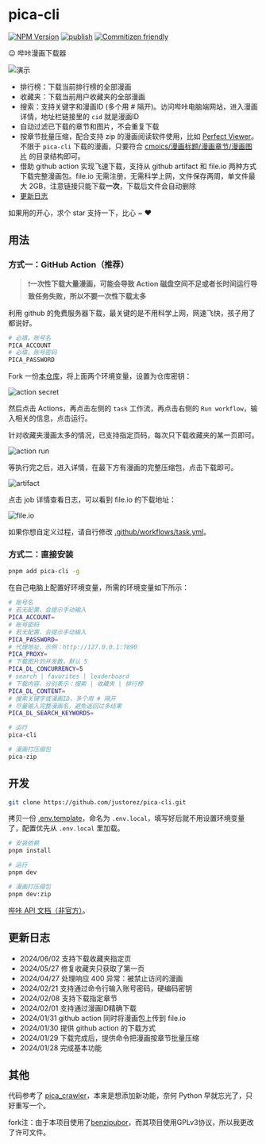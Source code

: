 # pica-cli

[![NPM Version](https://img.shields.io/npm/v/pica-cli?style=flat-square)](https://www.npmjs.com/package/pica-cli)
[![publish](https://img.shields.io/github/actions/workflow/status/justorez/pica-cli/publish.yml?style=flat-square&logo=github&label=publish
)](https://github.com/justorez/pica-cli/actions/workflows/publish.yml)
[![Commitizen friendly](https://img.shields.io/badge/commitizen-friendly-brightgreen.svg?style=flat-square)](http://commitizen.github.io/cz-cli/)

😉 哔咔漫画下载器

![演示](https://s2.loli.net/2024/02/01/Qc7L3qGZOWBPmkR.gif)

- 排行榜：下载当前排行榜的全部漫画
- 收藏夹：下载当前用户收藏夹的全部漫画
- 搜索：支持关键字和漫画ID (多个用 # 隔开)。访问哔咔电脑端网站，进入漫画详情，地址栏链接里的 `cid` 就是漫画ID
- 自动过滤已下载的章节和图片，不会重复下载
- 按章节批量压缩，配合支持 zip 的漫画阅读软件使用，比如 [Perfect Viewer](https://play.google.com/store/apps/details?id=com.rookiestudio.perfectviewer)。不限于 `pica-cli` 下载的漫画，只要符合 [cmoics/漫画标题/漫画章节/漫画图片](#) 的目录结构即可。
- 借助 github action 实现飞速下载，支持从 github artifact 和 file.io 两种方式下载完整漫画包。file.io 无需注册，无需科学上网，文件保存两周，单文件最大 2GB，注意链接只能下载**一次**，下载后文件会自动删除
- [更新日志](#更新日志)

如果用的开心，求个 star 支持一下，比心 ~ ❤️

## 用法

### 方式一：GitHub Action（推荐）

> ❗️**一次性下载大量漫画，可能会导致 Action 磁盘空间不足或者长时间运行导致任务失败，所以不要一次性下载太多**

利用 github 的免费服务器下载，最关键的是不用科学上网，网速飞快，孩子用了都说好。

```bash
# 必填，账号名
PICA_ACCOUNT
# 必填，账号密码
PICA_PASSWORD
```

Fork 一份[本仓库](https://github.com/justorez/pica-cli)，将上面两个环境变量，设置为仓库密钥：

![action secret](https://s2.loli.net/2024/01/30/5FxU7olyWC3VAe1.png)

然后点击 Actions，再点击左侧的 `task` 工作流，再点击右侧的 `Run workflow`，输入相关的信息，点击运行。

针对收藏夹漫画太多的情况，已支持指定页码，每次只下载收藏夹的某一页即可。

![action run](https://s2.loli.net/2024/01/30/PmfublZKLFQrth9.png)

等执行完之后，进入详情，在最下方有漫画的完整压缩包，点击下载即可。

![artifact](https://s2.loli.net/2024/01/31/rIlTGfy8O5HiFcV.png)

点击 job 详情查看日志，可以看到 file.io 的下载地址：

![file.io](https://s2.loli.net/2024/01/31/UT4i6zpGjYvDxL3.png)

如果你想自定义过程，请自行修改 [.github/workflows/task.yml](.github/workflows/task.yml)。

### 方式二：直接安装

```bash
pnpm add pica-cli -g
```
在自己电脑上配置好环境变量，所需的环境变量如下所示：

```bash
# 账号名
# 若无配置，会提示手动输入
PICA_ACCOUNT=
# 账号密码
# 若无配置，会提示手动输入
PICA_PASSWORD=
# 代理地址，示例：http://127.0.0.1:7890
PICA_PROXY=
# 下载图片的并发数，默认 5
PICA_DL_CONCURRENCY=5
# search | favorites | leaderboard
# 下载内容，分别表示：搜索 | 收藏夹 | 排行榜
PICA_DL_CONTENT=
# 搜索关键字或漫画ID，多个用 # 隔开
# 尽量输入完整漫画名，避免返回过多结果
PICA_DL_SEARCH_KEYWORDS=
```

```bash
# 运行
pica-cli

# 漫画打压缩包
pica-zip
```

## 开发

```bash
git clone https://github.com/justorez/pica-cli.git
```

拷贝一份 [.env.template](.env.template)，命名为 `.env.local`，填写好后就不用设置环境变量了，配置优先从 `.env.local` 里加载。

```bash
# 安装依赖
pnpm install

# 运行
pnpm dev

# 漫画打压缩包
pnpm dev:zip
```

[哔咔 API 文档（非官方）](https://www.apifox.cn/apidoc/shared-44da213e-98f7-4587-a75e-db998ed067ad/doc-1034189)。

## 更新日志

- 2024/06/02 支持下载收藏夹指定页
- 2024/05/27 修复收藏夹只获取了第一页
- 2024/04/27 处理响应 400 异常：被禁止访问的漫画
- 2024/02/21 支持通过命令行输入账号密码，硬编码密钥
- 2024/02/08 支持下载指定章节
- 2024/02/01 支持通过漫画ID精确下载
- 2024/01/31 github action 同时将漫画包上传到 file.io
- 2024/01/30 提供 github action 的下载方式
- 2024/01/29 下载完成后，提供命令把漫画按章节批量压缩
- 2024/01/28 完成基本功能

## 其他

代码参考了 [pica_crawler](https://github.com/lx1169732264/pica_crawler)，本来是想添加新功能，奈何 Python 早就忘光了，只好重写一个。

fork注：由于本项目使用了[benzipubor](github.com/fakeboboliu/benzipubor)，而其项目使用GPLv3协议，所以我更改了许可文件。
